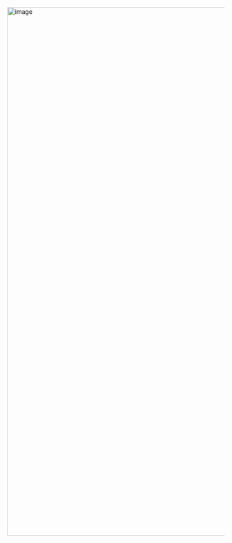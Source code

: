 <img width="736" height="1223" alt="image" src="https://github.com/user-attachments/assets/5daff4cb-ea54-4f35-98a6-028b47ff763a" />
